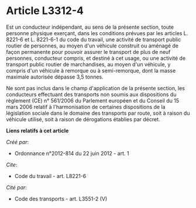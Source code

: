 # Article L3312-4

Est un conducteur indépendant, au sens de la présente section, toute personne physique exerçant, dans les conditions prévues
par les articles L. 8221-6 et L. 8221-6-1 du code du travail, une activité de transport public routier de personnes, au moyen
d'un véhicule construit ou aménagé de façon permanente pour pouvoir assurer le transport de plus de neuf personnes,
conducteur compris, et destiné à cet usage, ou une activité de transport public routier de marchandises, au moyen d'un
véhicule, y compris d'un véhicule à remorque ou à semi-remorque, dont la masse maximale autorisée dépasse 3,5 tonnes.

Ne sont pas inclus dans le champ d'application de la présente section, les conducteurs effectuant des transports non soumis
aux dispositions du règlement (CE) n° 561/2006 du Parlement européen et du Conseil du 15 mars 2006 relatif à l'harmonisation
de certaines dispositions de la législation sociale dans le domaine des transports par route, soit à raison du véhicule
utilisé, soit à raison de dérogations établies par décret.

**Liens relatifs à cet article**

_Créé par_:

  - Ordonnance n°2012-814 du 22 juin 2012 - art. 1

_Cite_:

  - Code du travail - art. L8221-6

_Cité par_:

  - Code des transports - art. L3551-2 (V)
